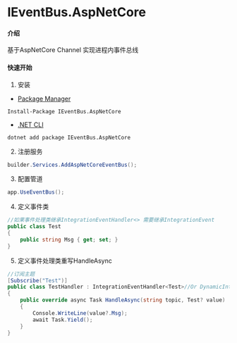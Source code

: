 # IEventBus.AspNetCore

#### 介绍
基于AspNetCore Channel 实现进程内事件总线

#### 快速开始

1. 安装

- [Package Manager](https://www.nuget.org/packages/IEventBus.AspNetCore)

```
Install-Package IEventBus.AspNetCore
```

- [.NET CLI](https://www.nuget.org/packages/IEventBus.AspNetCore)

```
dotnet add package IEventBus.AspNetCore
```

2. 注册服务

```c#
builder.Services.AddAspNetCoreEventBus();
```

3. 配置管道

```c#
app.UseEventBus();
```

4. 定义事件类

```C#
//如果事件处理类继承IntegrationEventHandler<> 需要继承IntegrationEvent
public class Test 
{
    public string Msg { get; set; }
}
```

5. 定义事件处理类重写HandleAsync

```C#
//订阅主题
[Subscribe("Test")]
public class TestHandler : IntegrationEventHandler<Test>//Or DynamicIntegrationEventHandler
{
    public override async Task HandleAsync(string topic, Test? value)
    {
        Console.WriteLine(value?.Msg);
        await Task.Yield();
    }
}
```

